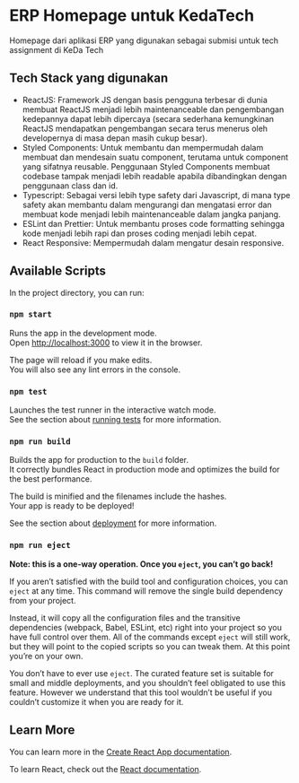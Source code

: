 # ERP Homepage untuk KedaTech

Homepage dari aplikasi ERP yang digunakan sebagai submisi untuk tech assignment di KeDa Tech

## Tech Stack yang digunakan

- ReactJS: Framework JS dengan basis pengguna terbesar di dunia membuat ReactJS menjadi lebih maintenanceable dan pengembangan kedepannya dapat lebih dipercaya (secara sederhana kemungkinan ReactJS mendapatkan pengembangan secara terus menerus oleh developernya di masa depan masih cukup besar).
- Styled Components: Untuk membantu dan mempermudah dalam membuat dan mendesain suatu component, terutama untuk component yang sifatnya reusable. Penggunaan Styled Components membuat codebase tampak menjadi lebih readable apabila dibandingkan dengan penggunaan class dan id.
- Typescript: Sebagai versi lebih type safety dari Javascript, di mana type safety akan membantu dalam mengurangi dan mengatasi error dan membuat kode menjadi lebih maintenanceable dalam jangka panjang.
- ESLint dan Prettier: Untuk membantu proses code formatting sehingga kode menjadi lebih rapi dan proses coding menjadi lebih cepat.
- React Responsive: Mempermudah dalam mengatur desain responsive.

## Available Scripts

In the project directory, you can run:

### `npm start`

Runs the app in the development mode.\
Open [http://localhost:3000](http://localhost:3000) to view it in the browser.

The page will reload if you make edits.\
You will also see any lint errors in the console.

### `npm test`

Launches the test runner in the interactive watch mode.\
See the section about [running tests](https://facebook.github.io/create-react-app/docs/running-tests) for more information.

### `npm run build`

Builds the app for production to the `build` folder.\
It correctly bundles React in production mode and optimizes the build for the best performance.

The build is minified and the filenames include the hashes.\
Your app is ready to be deployed!

See the section about [deployment](https://facebook.github.io/create-react-app/docs/deployment) for more information.

### `npm run eject`

**Note: this is a one-way operation. Once you `eject`, you can’t go back!**

If you aren’t satisfied with the build tool and configuration choices, you can `eject` at any time. This command will remove the single build dependency from your project.

Instead, it will copy all the configuration files and the transitive dependencies (webpack, Babel, ESLint, etc) right into your project so you have full control over them. All of the commands except `eject` will still work, but they will point to the copied scripts so you can tweak them. At this point you’re on your own.

You don’t have to ever use `eject`. The curated feature set is suitable for small and middle deployments, and you shouldn’t feel obligated to use this feature. However we understand that this tool wouldn’t be useful if you couldn’t customize it when you are ready for it.

## Learn More

You can learn more in the [Create React App documentation](https://facebook.github.io/create-react-app/docs/getting-started).

To learn React, check out the [React documentation](https://reactjs.org/).
